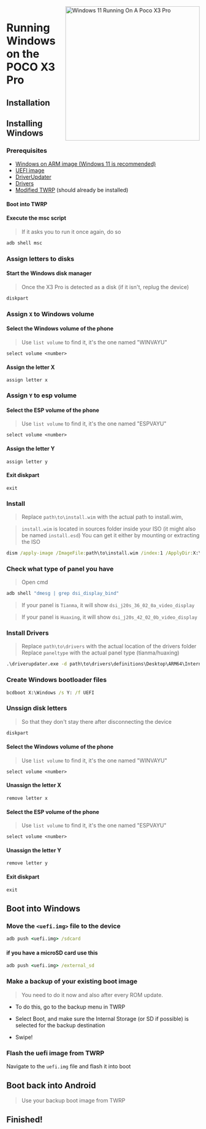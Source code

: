<img align="right" src="https://github.com/woa-vayu/src_vayu_windows/blob/main/2Poco X3 Pro Windows.png" width="350" alt="Windows 11 Running On A Poco X3 Pro">


# Running Windows on the POCO X3 Pro

## Installation

## Installing Windows

### Prerequisites

- [Windows on ARM image (Windows 11 is recommended)](https://uupdump.net/)
- [UEFI image](https://github.com/woa-vayu/msmnilePkg/releases/latest)
- [DriverUpdater](https://github.com/WOA-Project/DriverUpdater/releases/latest)
- [Drivers](https://github.com/woa-vayu/Vayu-Drivers/releases/latest)
- [Modified TWRP](../../../releases/Recoveries) (should already be installed)

#### Boot into TWRP

#### Execute the msc script

> If it asks you to run it once again, do so

```cmd
adb shell msc
```

  

### Assign letters to disks
  

#### Start the Windows disk manager

> Once the X3 Pro is detected as a disk
> (if it isn't, replug the device)

```cmd
diskpart
```


### Assign `X` to Windows volume

#### Select the Windows volume of the phone
> Use `list volume` to find it, it's the one named "WINVAYU"

```diskpart
select volume <number>
```

#### Assign the letter X
```diskpart
assign letter x
```

### Assign `Y` to esp volume

#### Select the ESP volume of the phone
> Use `list volume` to find it, it's the one named "ESPVAYU"

```diskpart
select volume <number>
```

#### Assign the letter Y

```diskpart
assign letter y
```

#### Exit diskpart
```diskpart
exit
```

  
  

### Install

> Replace `path\to\install.wim` with the actual path to install.wim,

> `install.wim` is located in sources folder inside your ISO
> (it might also be named `install.esd`)
> You can get it either by mounting or extracting the ISO

```cmd
dism /apply-image /ImageFile:path\to\install.wim /index:1 /ApplyDir:X:\
```

### Check what type of panel you have

> Open cmd

```cmd
adb shell "dmesg | grep dsi_display_bind"
```
> If your panel is `Tianma`, it will show `dsi_j20s_36_02_0a_video_display`

> If your panel is `Huaxing`, it will show `dsi_j20s_42_02_0b_video_display`

### Install Drivers

> Replace `path\to\drivers` with the actual location of the drivers folder
> Replace `paneltype` with the actual panel type (tianma/huaxing)

```cmd
.\driverupdater.exe -d path\to\drivers\definitions\Desktop\ARM64\Internal\vayu_paneltype.txt -r path\to\drivers -p X:
```

  

### Create Windows bootloader files

```cmd
bcdboot X:\Windows /s Y: /f UEFI
```



### Unssign disk letters
  
> So that they don't stay there after disconnecting the device

```cmd
diskpart
```


#### Select the Windows volume of the phone
> Use `list volume` to find it, it's the one named "WINVAYU"

```diskpart
select volume <number>
```

#### Unassign the letter X
```diskpart
remove letter x
```

#### Select the ESP volume of the phone
> Use `list volume` to find it, it's the one named "ESPVAYU"

```diskpart
select volume <number>
```

#### Unassign the letter Y

```diskpart
remove letter y
```

#### Exit diskpart
```diskpart
exit
```

## Boot into Windows

### Move the `<uefi.img>` file to the device

```cmd
adb push <uefi.img> /sdcard
```

#### if you have a microSD card use this

```cmd
adb push <uefi.img> /external_sd
```


### Make a backup of your existing boot image

> You need to do it now and also after every ROM update.

- To do this, go to the backup menu in TWRP

- Select Boot, and make sure the Internal Storage (or SD if possible) is selected for the backup destination

- Swipe!

### Flash the uefi image from TWRP
Navigate to the `uefi.img` file and flash it into boot

## Boot back into Android
> Use your backup boot image from TWRP

## Finished!
